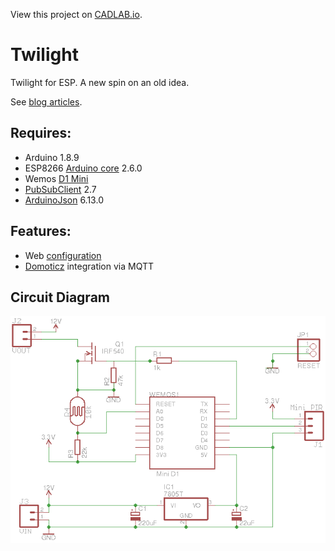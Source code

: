 View this project on [CADLAB.io](https://cadlab.io/project/1212).

# Twilight
Twilight for ESP. A new spin on an old idea.

See [blog articles](https://programmablehardware.blogspot.ie/search?q=twilight).

## Requires:
- Arduino 1.8.9
- ESP8266 [Arduino core](https://github.com/esp8266/Arduino) 2.6.0
- Wemos [D1 Mini](https://wiki.wemos.cc/products:d1:d1_mini)
- [PubSubClient](https://pubsubclient.knolleary.net) 2.7
- [ArduinoJson](https://github.com/bblanchon/ArduinoJson) 6.13.0

## Features:
- Web [configuration](https://github.com/jscrane/WebConfiguredESP)
- [Domoticz](https://domoticz.com) integration via MQTT

## Circuit Diagram
![Schematic](eagle/schematic.png)


